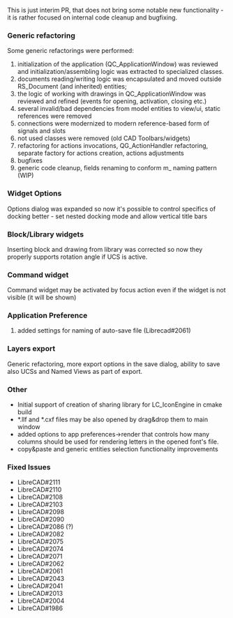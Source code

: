This is just interim PR, that does not bring some notable new functionality - it is rather focused on internal code cleanup and bugfixing. 

### Generic refactoring

Some generic refactorings were performed: 

1) initialization of the application (QC_ApplicationWindow) was reviewed and initialization/assembling logic was extracted to specialized classes. 
2) documents reading/writing logic was encapsulated and moved outside RS_Document (and inherited) entities;
3) the logic of working with drawings in QC_ApplicationWindow was reviewed and refined (events for opening, activation, closing etc.)
4) several invalid/bad dependencies from model entities to view/ui, static references were removed
5) connections were modernized to modern reference-based form of signals and slots
6) not used classes were removed (old CAD Toolbars/widgets)
7) refactoring for actions invocations,  QG_ActionHandler refactoring, separate factory for actions creation, actions adjustments 
8) bugfixes
9) generic code cleanup, fields renaming to conform m_ naming pattern (WIP)


### Widget Options
Options dialog was expanded so now it's possible to control specifics of docking better - set nested docking mode and allow vertical title bars

### Block/Library widgets
Inserting block and drawing from library was corrected so now they properly supports rotation angle if UCS is active.

### Command widget
Command widget may be activated by focus action even if the widget is not visible (it will be shown)

### Application Preference
1) added settings for naming of auto-save file (Librecad#2061)

### Layers export
Generic refactoring, more export options in the save dialog, ability to save also UCSs and Named Views as part of export. 

### Other 

* Initial support of creation of sharing library for LC_IconEngine in cmake build
* *.llf and *.cxf files may be also opened by drag&drop them to main window
* added options to app preferences->render  that controls how many columns should be used for rendering letters in the opened font's file.
* copy&paste and generic entities selection functionality improvements

### Fixed Issues
* LibreCAD#2111
* LibreCAD#2110
* LibreCAD#2108
* LibreCAD#2103
* LibreCAD#2098
* LibreCAD#2090
* LibreCAD#2086 (?)
* LibreCAD#2082
* LibreCAD#2075
* LibreCAD#2074
* LibreCAD#2071
* LibreCAD#2062
* LibreCAD#2061
* LibreCAD#2043
* LibreCAD#2041
* LibreCAD#2013
* LibreCAD#2004
* LibreCAD#1986
